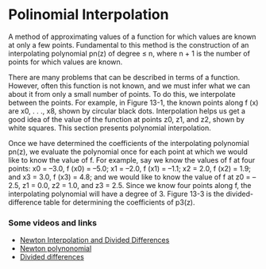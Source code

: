 # Polinomial Interpolation
A method of approximating values of a function for which values are known at only a few points. Fundamental to this method is the construction of an interpolating polynomial pn(z) of degree ≤ n, where n + 1 is the number of points for which values are known.

There are many problems that can be described in terms of a function. However, often this function is not known, and we must infer what we can about it from only a small number of points. To do this, we interpolate between the points. For example, in Figure 13-1, the known points along f (x) are x0, . . ., x8, shown by circular black dots. Interpolation helps us get a good idea of the value of the function at points z0, z1, and z2, shown by white squares. This section presents polynomial interpolation.

Once we have determined the coefficients of the interpolating polynomial pn(z), we evaluate the polynomial once for each point at which we would like to know the value of f. For example, say we know the values of f at four points: x0 = –3.0, f (x0) = –5.0; x1 = –2.0, f (x1) = –1.1; x2 = 2.0, f (x2) = 1.9; and x3 = 3.0, f (x3) = 4.8; and we would like to know the value of f at z0 = –2.5, z1 = 0.0, z2 = 1.0, and z3 = 2.5. Since we know four points along f, the interpolating polynomial will have a degree of 3. Figure 13-3 is the divided-difference table for determining the coefficients of p3(z).

### Some videos and links
- [Newton Interpolation and Divided Differences](https://www.youtube.com/watch?v=S7QIU0i1qLE)
- [Newton polynonomial](https://en.wikipedia.org/wiki/Newton_polynomial)
- [Divided differences](https://en.wikipedia.org/wiki/Divided_differences)
